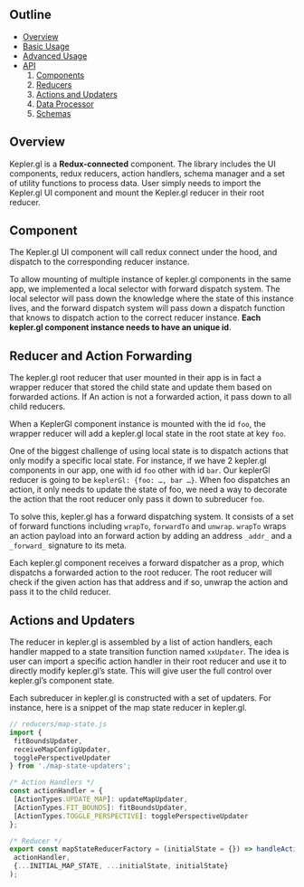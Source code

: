 ## Outline

-  [Overview](1)
-  [Basic Usage][basic-usage]
-  [Advanced Usage][advanced-usage]
-  [API]()
    1. [Components][components]
    2. [Reducers][reducers]
    3. [Actions and Updaters][actions-updaters]
    4. [Data Processor][processors]
    5. [Schemas][schemas]

## Overview

Kepler.gl is a __Redux-connected__ component.  The library includes the UI components, redux reducers, action handlers, schema manager and a set of utility functions to process data. User simply needs to import the Kepler.gl UI component and mount the Kepler.gl reducer in their root reducer.

## Component
The Kepler.gl UI component will call redux connect under the hood, and dispatch to the corresponding reducer instance.

To allow mounting of multiple instance of kepler.gl components in the same app, we implemented a local selector with forward dispatch system. The local selector will pass down the knowledge where the state of this instance lives, and the forward dispatch system will pass down a dispatch function that knows to dispatch action to the correct reducer instance. __Each kepler.gl component instance needs to have an unique id__.

## Reducer and Action Forwarding

The kepler.gl root reducer that user mounted in their app is in fact a wrapper reducer that stored the child state and update them based on forwarded actions. If An action is not a forwarded action, it pass down to all child reducers.

When a KeplerGl component instance is mounted with the id `foo`, the wrapper reducer will  add a kepler.gl local state in the root state at key `foo`.

One of the biggest challenge of using local state is to dispatch actions that only modify a specific local state. For instance, if we have 2 kepler.gl components in our app, one with id `foo` other with id `bar`. Our keplerGl reducer is going to be `keplerGl: {foo: …, bar …}`. When foo dispatches an action, it only needs to update the state of foo, we need a way to decorate the action that the root reducer only pass it down to subreducer `foo`.

To solve this, kepler.gl has a forward dispatching system. It consists of a set of forward functions including `wrapTo`, `forwardTo` and `unwrap`.   `wrapTo` wraps an action payload into an forward action by adding an address `_addr_` and a `_forward_` signature to its meta.

Each kepler.gl component receives a forward dispatcher as a prop, which dispatchs a forwarded action to the root reducer. The root reducer will check if the given action has that address and if so, unwrap the action and pass it to the child reducer.

## Actions and Updaters
The reducer in kepler.gl is assembled by a list of action handlers, each handler mapped to a state transition function named `xxUpdater`. The idea is user can import a specific action handler in their root reducer and use it to directly modify kepler.gl’s state. This will give user the full control over kepler.gl’s component state.

Each subreducer in kepler.gl is constructed with a set of updaters. For instance, here is a snippet of the map state reducer in kepler.gl.

```js
// reducers/map-state.js
import {
 fitBoundsUpdater,
 receiveMapConfigUpdater,
 togglePerspectiveUpdater
} from './map-state-updaters';

/* Action Handlers */
const actionHandler = {
 [ActionTypes.UPDATE_MAP]: updateMapUpdater,
 [ActionTypes.FIT_BOUNDS]: fitBoundsUpdater,
 [ActionTypes.TOGGLE_PERSPECTIVE]: togglePerspectiveUpdater
};

/* Reducer */
export const mapStateReducerFactory = (initialState = {}) => handleActions(
 actionHandler,
 {...INITIAL_MAP_STATE, ...initialState, initialState}
);
```

[basic-usage]: ./basic-usage.md
[advanced-usage]: ./advanced-usage.md
[components]: ./components/overview.md
[reducers]: ./reducers/overview.md
[actions-updaters]: ./actions/overview.md
[processors]: ./processors/overview.md
[schemas]: ./schemas/overview.md
